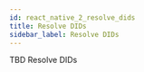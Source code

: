 ```yaml
---
id: react_native_2_resolve_dids
title: Resolve DIDs
sidebar_label: Resolve DIDs
---
```


TBD Resolve DIDs
